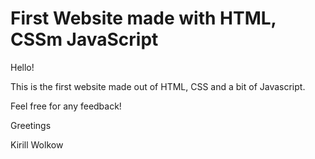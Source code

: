 # First Website made with HTML, CSSm JavaScript

Hello!

This is the first website made out of HTML, CSS and a bit of Javascript.

Feel free for any feedback!

Greetings

Kirill Wolkow
